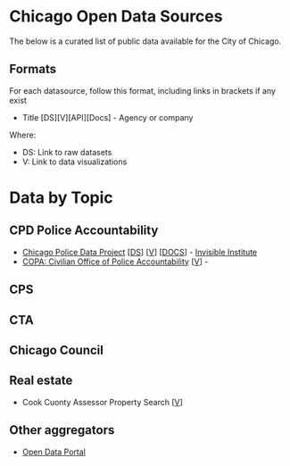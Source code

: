 # Chicago Open Data Sources

The below is a curated list of public data available for the City of Chicago.

## Formats

For each datasource, follow this format, including links in brackets if any exist

* Title [DS][V][API][Docs] - Agency or company

Where:
  * DS: Link to raw datasets
  * V: Link to data visualizations


# Data by Topic

## CPD Police Accountability

  * [Chicago Police Data Project](http://invisible.institute/police-data) \[[DS](https://github.com/invinst/chicago-police-data/tree/master/data)\] \[[V](https://cpdp.co/)\] \[[DOCS](https://github.com/invinst/chicago-police-data)\] - [Invisible Institute](http://invisible.institute)
  * [COPA: Civilian Office of Police Accountability](https://www.chicagocopa.org/) \[[V](https://www.chicagocopa.org/data-cases/data-dashboard/)\] - 

## CPS

## CTA

## Chicago Council

## Real estate

  * Cook Cuonty Assessor Property Search \[[V](https://www.cookcountyassessor.com/Search/Property-Search.aspx)\]

## Other aggregators
  * [Open Data Portal](https://data.cityofchicago.org)



